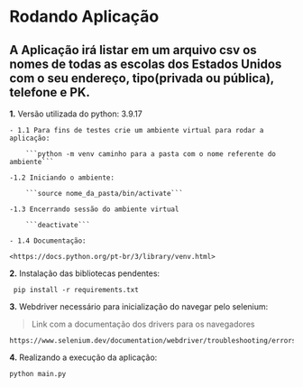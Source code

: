 # Rodando Aplicação

## A Aplicação irá listar em um arquivo csv os nomes de todas as escolas dos Estados Unidos com o seu endereço, tipo(privada ou pública), telefone e PK.

**1.** Versão utilizada do python: 3.9.17

    - 1.1 Para fins de testes crie um ambiente virtual para rodar a aplicação:

        ```python -m venv caminho para a pasta com o nome referente do ambiente```
    
    -1.2 Iniciando o ambiente:

        ```source nome_da_pasta/bin/activate```

    -1.3 Encerrando sessão do ambiente virtual
        
        ```deactivate```

    - 1.4 Documentação:
        
    <https://docs.python.org/pt-br/3/library/venv.html>


**2.** Instalação das bibliotecas pendentes:

``` pip install -r requirements.txt```

**3.** Webdriver necessário para inicialização do navegar pelo selenium:

> Link com a documentação dos drivers para os navegadores
    
    https://www.selenium.dev/documentation/webdriver/troubleshooting/errors/driver_location/

**4.** Realizando a execução da aplicação:

```python main.py```

